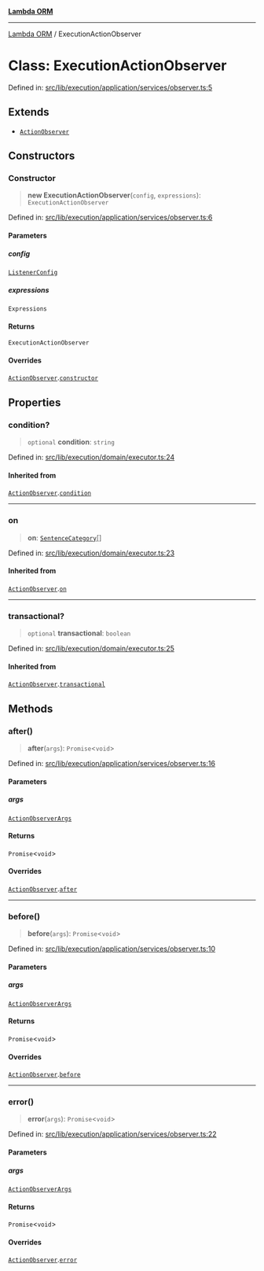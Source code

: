 [**Lambda ORM**](../README.md)

***

[Lambda ORM](../README.md) / ExecutionActionObserver

# Class: ExecutionActionObserver

Defined in: [src/lib/execution/application/services/observer.ts:5](https://github.com/lambda-orm/lambdaorm/blob/3651733ea30a9b22e5794fe9b49a401b0588ef00/src/lib/execution/application/services/observer.ts#L5)

## Extends

- [`ActionObserver`](ActionObserver.md)

## Constructors

### Constructor

> **new ExecutionActionObserver**(`config`, `expressions`): `ExecutionActionObserver`

Defined in: [src/lib/execution/application/services/observer.ts:6](https://github.com/lambda-orm/lambdaorm/blob/3651733ea30a9b22e5794fe9b49a401b0588ef00/src/lib/execution/application/services/observer.ts#L6)

#### Parameters

##### config

[`ListenerConfig`](../interfaces/ListenerConfig.md)

##### expressions

`Expressions`

#### Returns

`ExecutionActionObserver`

#### Overrides

[`ActionObserver`](ActionObserver.md).[`constructor`](ActionObserver.md#constructor)

## Properties

### condition?

> `optional` **condition**: `string`

Defined in: [src/lib/execution/domain/executor.ts:24](https://github.com/lambda-orm/lambdaorm/blob/3651733ea30a9b22e5794fe9b49a401b0588ef00/src/lib/execution/domain/executor.ts#L24)

#### Inherited from

[`ActionObserver`](ActionObserver.md).[`condition`](ActionObserver.md#condition)

***

### on

> **on**: [`SentenceCategory`](../enumerations/SentenceCategory.md)[]

Defined in: [src/lib/execution/domain/executor.ts:23](https://github.com/lambda-orm/lambdaorm/blob/3651733ea30a9b22e5794fe9b49a401b0588ef00/src/lib/execution/domain/executor.ts#L23)

#### Inherited from

[`ActionObserver`](ActionObserver.md).[`on`](ActionObserver.md#on)

***

### transactional?

> `optional` **transactional**: `boolean`

Defined in: [src/lib/execution/domain/executor.ts:25](https://github.com/lambda-orm/lambdaorm/blob/3651733ea30a9b22e5794fe9b49a401b0588ef00/src/lib/execution/domain/executor.ts#L25)

#### Inherited from

[`ActionObserver`](ActionObserver.md).[`transactional`](ActionObserver.md#transactional)

## Methods

### after()

> **after**(`args`): `Promise`\<`void`\>

Defined in: [src/lib/execution/application/services/observer.ts:16](https://github.com/lambda-orm/lambdaorm/blob/3651733ea30a9b22e5794fe9b49a401b0588ef00/src/lib/execution/application/services/observer.ts#L16)

#### Parameters

##### args

[`ActionObserverArgs`](../interfaces/ActionObserverArgs.md)

#### Returns

`Promise`\<`void`\>

#### Overrides

[`ActionObserver`](ActionObserver.md).[`after`](ActionObserver.md#after)

***

### before()

> **before**(`args`): `Promise`\<`void`\>

Defined in: [src/lib/execution/application/services/observer.ts:10](https://github.com/lambda-orm/lambdaorm/blob/3651733ea30a9b22e5794fe9b49a401b0588ef00/src/lib/execution/application/services/observer.ts#L10)

#### Parameters

##### args

[`ActionObserverArgs`](../interfaces/ActionObserverArgs.md)

#### Returns

`Promise`\<`void`\>

#### Overrides

[`ActionObserver`](ActionObserver.md).[`before`](ActionObserver.md#before)

***

### error()

> **error**(`args`): `Promise`\<`void`\>

Defined in: [src/lib/execution/application/services/observer.ts:22](https://github.com/lambda-orm/lambdaorm/blob/3651733ea30a9b22e5794fe9b49a401b0588ef00/src/lib/execution/application/services/observer.ts#L22)

#### Parameters

##### args

[`ActionObserverArgs`](../interfaces/ActionObserverArgs.md)

#### Returns

`Promise`\<`void`\>

#### Overrides

[`ActionObserver`](ActionObserver.md).[`error`](ActionObserver.md#error)
